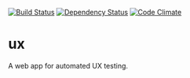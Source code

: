 [![Build Status](https://travis-ci.org/beneills/ux.svg?branch=master)](https://travis-ci.org/beneills/ux)
[![Dependency Status](https://gemnasium.com/beneills/ux.svg)](https://gemnasium.com/beneills/ux)
[![Code Climate](https://codeclimate.com/github/beneills/ux/badges/gpa.svg)](https://codeclimate.com/github/beneills/ux)

ux
==

A web app for automated UX testing.
